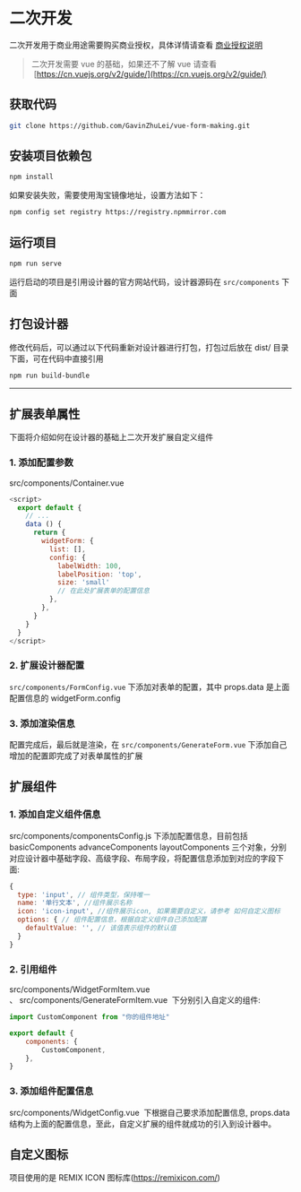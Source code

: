 # 二次开发

二次开发用于商业用途需要购买商业授权，具体详情请查看 [商业授权说明](http://form.making.link/pricing)

> 二次开发需要 vue 的基础，如果还不了解 vue 请查看  [https://cn.vuejs.org/v2/guide/](https://cn.vuejs.org/v2/guide/)

## 获取代码

```bash
git clone https://github.com/GavinZhuLei/vue-form-making.git
```

## 安装项目依赖包

```bash
npm install
```

如果安装失败，需要使用淘宝镜像地址，设置方法如下：

```bash
npm config set registry https://registry.npmmirror.com
```

## 运行项目

```bash
npm run serve
```

运行启动的项目是引用设计器的官方网站代码，设计器源码在 `src/components` 下面

## 打包设计器

修改代码后，可以通过以下代码重新对设计器进行打包，打包过后放在 dist/ 目录下面，可在代码中直接引用

```bash
npm run build-bundle
```

---

## 扩展表单属性

下面将介绍如何在设计器的基础上二次开发扩展自定义组件

### 1. 添加配置参数

src/components/Container.vue

```javascript
<script>
  export default {
    // ...
   	data () {
      return {
        widgetForm: {
          list: [],
          config: {
            labelWidth: 100,
            labelPosition: 'top',
            size: 'small'
            // 在此处扩展表单的配置信息
          },
        },
      }
    }
  }
</script>
```

### 2. 扩展设计器配置

`src/components/FormConfig.vue` 下添加对表单的配置，其中 props.data 是上面配置信息的 widgetForm.config

### 3. 添加渲染信息

配置完成后，最后就是渲染，在 `src/components/GenerateForm.vue` 下添加自己增加的配置即完成了对表单属性的扩展

## 扩展组件

### 1. 添加自定义组件信息

src/components/componentsConfig.js 下添加配置信息，目前包括 basicComponents advanceComponents layoutComponents 三个对象，分别对应设计器中基础字段、高级字段、布局字段，将配置信息添加到对应的字段下面:

```javascript
{
  type: 'input', // 组件类型，保持唯一
  name: '单行文本', //组件展示名称
  icon: 'icon-input', //组件展示icon, 如果需要自定义，请参考 如何自定义图标
  options: { // 组件配置信息，根据自定义组件自己添加配置
    defaultValue: '', // 该值表示组件的默认值
  }
}
```

### 2. 引用组件

src/components/WidgetFormItem.vue 、 src/components/GenerateFormItem.vue  下分别引入自定义的组件:

```javascript
import CustomComponent from "你的组件地址"

export default {
	components: {
		CustomComponent,
	},
}
```

### 3. 添加组件配置信息

src/components/WidgetConfig.vue  下根据自己要求添加配置信息, props.data 结构为上面的配置信息，至此，自定义扩展的组件就成功的引入到设计器中。

## 自定义图标

项目使用的是 REMIX ICON 图标库(https://remixicon.com/)
